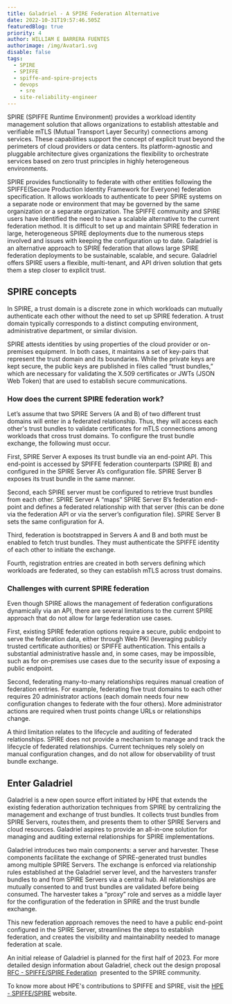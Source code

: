 ```yaml
---
title: Galadriel - A SPIRE Federation Alternative
date: 2022-10-31T19:57:46.505Z
featuredBlog: true
priority: 4
author: WILLIAM E BARRERA FUENTES
authorimage: /img/Avatar1.svg
disable: false
tags:
  - SPIRE
  - SPIFFE
  - spiffe-and-spire-projects
  - devops
	- sre
  - site-reliability-engineer
---
```


SPIRE (SPIFFE Runtime Environment) provides a workload identity management solution that allows organizations to establish attestable and verifiable mTLS (Mutual Transport Layer Security) connections among services. These capabilities support the concept of explicit trust beyond the perimeters of cloud providers or data centers. Its platform-agnostic and pluggable architecture gives organizations the flexibility to orchestrate services based on zero trust principles in highly heterogeneous environments. 

SPIRE provides functionality to federate with other entities following the SPIFFE(Secure Production Identity Framework for Everyone) federation specification. It allows workloads to authenticate to peer SPIRE systems on a separate node or environment that may be governed by the same organization or a separate organization. The SPIFFE community and SPIRE users have identified the need to have a scalable alternative to the current federation method. It is difficult to set up and maintain SPIRE federation in large, heterogeneous SPIRE deployments due to the numerous steps involved and issues with keeping the configuration up to date. Galadriel is an alternative approach to SPIRE federation that allows large SPIRE federation deployments to be sustainable, scalable, and secure. Galadriel offers SPIRE users a flexible, multi-tenant, and API driven solution that gets them a step closer to explicit trust. 

## SPIRE concepts

In SPIRE, a trust domain is a discrete zone in which workloads can mutually authenticate each other without the need to set up SPIRE federation. A trust domain typically corresponds to a distinct computing environment, administrative department, or similar division.

SPIRE attests identities by using properties of the cloud provider or on-premises equipment.  In both cases, it maintains a set of key-pairs that represent the trust domain and its boundaries. While the private keys are kept secure, the public keys are published in files called “trust bundles,” which are necessary for validating the X.509 certificates or JWTs (JSON Web Token) that are used to establish secure communications. 

### How does the current SPIRE federation work?

Let’s assume that two SPIRE Servers (A and B) of two different trust domains will enter in a federated relationship. Thus, they will access each other's trust bundles to validate certificates for mTLS connections among workloads that cross trust domains. To configure the trust bundle exchange, the following must occur. 

First, SPIRE Server A exposes its trust bundle via an end-point API. This end-point is accessed by SPIFFE federation counterparts (SPIRE B) and configured in the SPIRE Server A’s configuration file. SPIRE Server B exposes its trust bundle in the same manner. 

Second, each SPIRE server must be configured to retrieve trust bundles from each other. SPIRE Server A “maps” SPIRE Server B’s federation end-point and defines a federated relationship with that server (this can be done via the federation API or via the server’s configuration file). SPIRE Server B sets the same configuration for A. 

Third, federation is bootstrapped in Servers A and B and both must be enabled to fetch trust bundles. They must authenticate the SPIFFE identity of each other to initiate the exchange. 

Fourth, registration entries are created in both servers defining which workloads are federated, so they can establish mTLS across trust domains. 

### Challenges with current SPIRE federation 

Even though SPIRE allows the management of federation configurations dynamically via an API, there are several limitations to the current SPIRE approach that do not allow for large federation use cases. 

First, existing SPIRE federation options require a secure, public endpoint to serve the federation data, either through Web PKI (leveraging publicly trusted certificate authorities) or SPIFFE authentication. This entails a substantial administrative hassle and, in some cases, may be impossible, such as for on-premises use cases due to the security issue of exposing a public endpoint. 

Second, federating many-to-many relationships requires manual creation of federation entries. For example, federating five trust domains to each other requires 20 administrator actions (each domain needs four new configuration changes to federate with the four others). More administrator actions are required when trust points change URLs or relationships change. 

A third limitation relates to the lifecycle and auditing of federated relationships. SPIRE does not provide a mechanism to manage and track the lifecycle of federated relationships. Current techniques rely solely on manual configuration changes, and do not allow for observability of trust bundle exchange.  

## Enter Galadriel

Galadriel is a new open source effort initiated by HPE that extends the existing federation authorization techniques from SPIRE by centralizing the management and exchange of trust bundles. It collects trust bundles from SPIRE Servers, routes them, and presents them to other SPIRE Servers and cloud resources. Galadriel aspires to provide an all-in-one solution for managing and auditing external relationships for SPIRE implementations. 

Galadriel introduces two main components: a server and harvester. These components facilitate the exchange of SPIRE-generated trust bundles among multiple SPIRE Servers. The exchange is enforced via relationship rules established at the Galadriel server level, and the harvesters transfer bundles to and from SPIRE Servers via a central hub. All relationships are mutually consented to and trust bundles are validated before being consumed. The harvester takes a “proxy” role and serves as a middle layer for the configuration of the federation in SPIRE and the trust bundle exchange.

This new federation approach removes the need to have a public end-point configured in the SPIRE Server, streamlines the steps to establish federation, and creates the visibility and maintainability needed to manage federation at scale. 

An initial release of Galadriel is planned for the first half of 2023. For more detailed design information about Galadriel, check out the design proposal [RFC - SPIFFE/SPIRE Federation](https://docs.google.com/document/d/1nkiJV4PAV8Wx1oNvx4CT3IDtDRvUFSL8/edit?usp=sharing&ouid=104807789400318304424&rtpof=true&sd=true)  presented to the SPIRE community. 

To know more about HPE's contributions to SPIFFE and SPIRE, visit the [HPE - SPIFFE/SPIRE](https://developer.hpe.com/platform/spiffe-and-spire-projects/home) website. 


